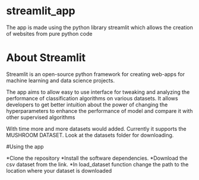 # streamlit_app
The app is made using the python library streamlit which allows the creation of websites from pure python code

# About Streamlit
Streamlit is an open-source python framework for creating web-apps for machine learning and data science projects.

The app aims to allow easy to use interface for tweaking and analyzing the performance of classification algorithms on various datasets.
It allows developers to get better intuition about the power of changing the hyperparameters to enhance the performance of model and 
compare it with other supervised algorithms

With time more and more datasets would added.
Currently it supports the MUSHROOM DATASET. 
Look at the datasets folder for downloading.

#Using the app

*Clone the repository
*Install the software dependencies.
*Download the csv dataset from the link.
*In load_dataset function change the path to the location where your dataset is downloaded


